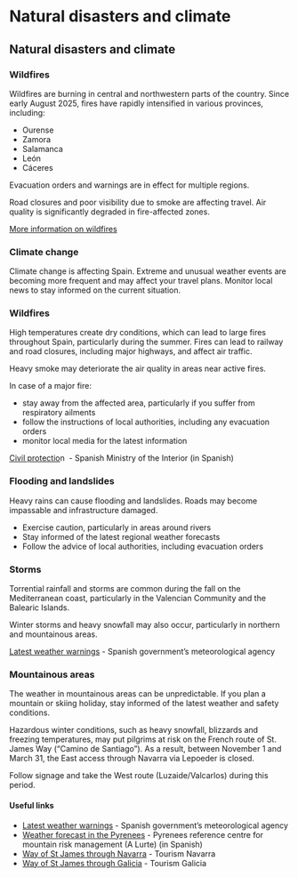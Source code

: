 # Natural disasters and climate

## Natural disasters and climate

### Wildfires

Wildfires are burning in central and northwestern parts of the country. Since early August 2025, fires have rapidly intensified in various provinces, including:

* Ourense
* Zamora
* Salamanca
* León
* Cáceres

Evacuation orders and warnings are in effect for multiple regions.

Road closures and poor visibility due to smoke are affecting travel. Air quality is significantly degraded in fire-affected zones.

[More information on wildfires](#wildfires)

### Climate change

Climate change is affecting Spain. Extreme and unusual weather events are becoming more frequent and may affect your travel plans. Monitor local news to stay informed on the current situation.

### Wildfires

High temperatures create dry conditions, which can lead to large fires throughout Spain, particularly during the summer. Fires can lead to railway and road closures, including major highways, and affect air traffic.

Heavy smoke may deteriorate the air quality in areas near active fires.

In case of a major fire:

* stay away from the affected area, particularly if you suffer from respiratory ailments
* follow the instructions of local authorities, including any evacuation orders
* monitor local media for the latest information

[Civil protectio](https://www.proteccioncivil.es/es/inicio)n  - Spanish Ministry of the Interior (in Spanish)

### Flooding and landslides

Heavy rains can cause flooding and landslides. Roads may become impassable and infrastructure damaged.

* Exercise caution, particularly in areas around rivers
* Stay informed of the latest regional weather forecasts
* Follow the advice of local authorities, including evacuation orders

### Storms

Torrential rainfall and storms are common during the fall on the Mediterranean coast, particularly in the Valencian Community and the Balearic Islands.

Winter storms and heavy snowfall may also occur, particularly in northern and mountainous areas.

[Latest weather warnings](http://www.aemet.es/en/eltiempo/prediccion/avisos) - Spanish government’s meteorological agency

### Mountainous areas

The weather in mountainous areas can be unpredictable. If you plan a mountain or skiing holiday, stay informed of the latest weather and safety conditions.

Hazardous winter conditions, such as heavy snowfall, blizzards and freezing temperatures, may put pilgrims at risk on the French route of St. James Way (“Camino de Santiago”). As a result, between November 1 and March 31, the East access through Navarra via Lepoeder is closed.

Follow signage and take the West route (Luzaide/Valcarlos) during this period.

#### Useful links

* [Latest weather warnings](http://www.aemet.es/en/eltiempo/prediccion/avisos) - Spanish government’s meteorological agency
* [Weather forecast in the Pyrenees](https://www.alurte.es/) - Pyrenees reference centre for mountain risk management (A Lurte) (in Spanish)
* [Way of St James through Navarra](https://www.visitnavarra.es/en/you-like/way-of-st-james) - Tourism Navarra
* [Way of St James through Galicia](https://www.turismo.gal/que-facer/camino-de-santiago?langId=en_US) - Tourism Galicia